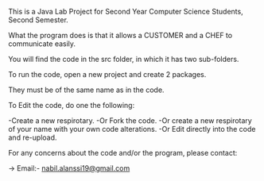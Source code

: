 This is a Java Lab Project for Second Year Computer Science Students, Second Semester.

What the program does is that it allows a CUSTOMER and a CHEF to communicate easily.
                                
You will find the code in the src folder, in which it has two sub-folders.
										                                                           
To run the code, open a new project and create 2 packages.

They must be of the same name as in the code.

To Edit the code, do one the following:

-Create a new respirotary.
-Or Fork the code.
-Or create a new respirotary of your name with your own code alterations.
-Or Edit directly into the code and re-upload.

For any concerns about the code and/or the program, please contact:

-> Email:- nabil.alanssi19@gmail.com
